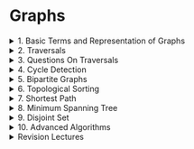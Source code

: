 # Graphs

<details>
<summary> 1. Basic Terms and Representation of Graphs </summary>

# Basic Terms and Representation of Graphs

## Types of graphs
- Undirected graphs <br>
- Directed graphs

## Cycles in a graph
- Cyclic graph <br>
- Acyclic graph

## Path

## Degree of a node: Number of edges attached to a node
- In Degree of a node: Number of incoming edges to a node <br>
- Out Degree of  node: Number of outgoing edges to a node <br>
- Total Degree = 2 x Number of edges

## Edges
- Directed Graph <br>
- Undirected Graph

## Edge Weights

## Graph Representation
- Adjacency Matrix: Time: Nodes, Space: NodesxEdges <br>
- Adjacency List: Time: Nodes, Space: 2xEdges

## Connected Components
- Always use a visited bool array to make sure you reach each component of a graph using any traversal technique <br>
- Any traversal algorithms traverses only the connected component of the graph

</details>

<details>
<summary> 2. Traversals </summary>

# Traversals

## BFS Traversal (Level Order Traversal)
- Time: Nodes (N) + Degree (2xEdges for undirected, Edges for directed) <br>
- Space: Nodes (N) <br>
- Initial Configuration: Queue data structure having the starting node, isVisited array with starting node visited <br>
- Algorithm: Start taking out from the front of queue and print/store, and then add its neighbour. Repeat until the queue is empty.

### Code
```cpp
void bfsTraversal(int startNode, vector<int> adj[], vector<bool> &isVisited, vector<int> &bfsTraversalAns)
{
    queue<int> q;
    q.push(startNode);
    isVisited[startNode] = true;

    while (!q.empty())
    {
        int frontNode = q.front();
        q.pop();
        bfsTraversalAns.push_back(frontNode);

        for (auto adjNode : adj[frontNode])
        {
            if (!isVisited[adjNode])
            {
                isVisited[adjNode] = true;
                q.push(adjNode);
            }
        }
    }
}
```

## DFS Traversal
- Time: Nodes (N) + Degree (2xEdges for undirected, Edges for directed) <br>
- Space: Nodes (N), Recursion Space Stack: Node (N) <br>
- Initial Configuration: isVisited array <br>
- Algorithm: Use recursion, mark the node as visited on entering the function and print/store it. Call the recursion on its neighbours if they are unvisited

### Code
```cpp
void dfsTraversal(int node, vector<int> adj[], vector<bool> &isVisited, vector<int> &dfsTraversalAns)
{
    isVisited[node] = true;
    dfsTraversalAns.push_back(node);

    for (auto adjNode : adj[node])
    {
        if (!isVisited[adjNode])
        {
            dfsTraversal(adjNode, adj, isVisited, dfsTraversalAns);
        }
    }
}
```

</details>

<details>
<summary> 3. Questions On Traversals </summary>

# Questions On Traversals

## Number of Provinces
### Problem Link
https://www.geeksforgeeks.org/problems/number-of-provinces/1?utm_source=youtube&utm_medium=collab_striver_ytdescription&utm_campaign=number_of_provinces
### Code
```cpp
class Solution 
{
  private:
    void dfsTraversal(int node, vector<vector<int>> &adj, vector<bool> &isVisited)
    {
        isVisited[node] = true;
        
        for (int adjNode = 0; adjNode < adj[node].size(); adjNode++)
        {
            if (adjNode != node && adj[node][adjNode] == 1)
            {
                if (!isVisited[adjNode]) dfsTraversal(adjNode, adj, isVisited);
            }
        }
    }
    
  public:
    int numProvinces(vector<vector<int>> adj, int V) 
    {
        int numProvinces = 0;
        
        vector<bool> isVisited(V, false);
        
        for (int node=0; node<V; node++)
        {
            if (!isVisited[node])
            {
                numProvinces++;
                dfsTraversal(node, adj, isVisited);
            }
        }
        
        return numProvinces;
    }
};
```


## Number of Islands in Matrix
### Problem Link
https://www.geeksforgeeks.org/problems/find-the-number-of-islands/1?utm_source=youtube&utm_medium=collab_striver_ytdescription&utm_campaign=find_the_number_of_islands
### Code
```cpp
class Solution 
{
  private:
  
    bool isValid(int row, int col, int maxRow, int maxCol)
    {
        return (row >=0 && row < maxRow && col >= 0 && col < maxCol);
    }
    
    void dfs(int row, int col, vector<vector<char>> &grid, vector<vector<bool>> &isVisited)
    {
        isVisited[row][col] = true;
        
        int delrow[] = {-1,-1,0,1,1,1,0,-1};
        int delcol[] = {0,1,1,1,0,-1,-1,-1};
        
        for (int i=0; i<8; i++)
        {
            int nrow = row + delrow[i];
            int ncol = col + delcol[i];
            
            if (isValid(nrow, ncol, grid.size(), grid[0].size()))
            {
                if (grid[nrow][ncol] == '1' && !isVisited[nrow][ncol])
                {
                    dfs(nrow, ncol, grid, isVisited);
                }
            }
        }
    }
    
  public:
    // Function to find the number of islands.
    int numIslands(vector<vector<char>>& grid) 
    {
        int m = grid.size();
        int n = grid[0].size();
        
        vector<vector<bool>> isVisited(m, vector<bool>(n, false));
        
        int numOfIslands = 0;
        
        for (int i=0; i<m; i++)
        {
            for (int j=0; j<n; j++)
            {
                if (grid[i][j] == '1' && !isVisited[i][j])
                {
                    numOfIslands++;
                    dfs(i, j, grid, isVisited);
                }
            }
        }
        
        return numOfIslands;
    }
};
```

## Flood Fill Algorithm
### Problem Link
https://www.geeksforgeeks.org/problems/flood-fill-algorithm1856/1?utm_source=youtube&utm_medium=collab_striver_ytdescription&utm_campaign=flood-fill-algorithm
### Code
```cpp
class Solution 
{
  private:
    bool isValid(int row, int col, int maxRow, int maxCol)
    {
        return (row >= 0 && row < maxRow && col >= 0 && col < maxCol);
    }
    
  public:
    vector<vector<int>> floodFill(vector<vector<int>>& image, int sr, int sc, int newColor) 
    {
        vector<vector<int>> ans = image;
        
        int n = ans.size();
        int m = ans[0].size();
        
        vector<vector<bool>> isVisited(n, vector<bool>(m, false));
        queue<pair<int, int>> q;
        int startColor = ans[sr][sc];
        
        q.push(make_pair(sr, sc));
        
        while(!q.empty())
        {
            pair<int, int> p = q.front();
            q.pop();
            int row = p.first;
            int col = p.second;
            isVisited[row][col] = true;
            ans[row][col] = newColor;
            
            int delrow[] = {-1,0,1,0};
            int delcol[] = {0,1,0,-1};
            
            for (int i=0; i<4; i++)
            {
                int nrow = row + delrow[i];
                int ncol = col + delcol[i];
                
                if (isValid(nrow, ncol, n, m))
                {
                    if (ans[nrow][ncol] == startColor && !isVisited[nrow][ncol])
                    {
                        q.push(make_pair(nrow, ncol));
                    }
                }
            }
        }
        
        return ans;
    }
};
```

## Rotten Oranges: Minimum Time to Rot All Oranges
### Problem Link
https://www.geeksforgeeks.org/problems/rotten-oranges2536/1?utm_source=youtube&utm_medium=collab_striver_ytdescription&utm_campaign=rotten_oranges
### Code
```cpp
class Solution {
  private:
    bool isValid(int row, int col, int maxRow, int maxCol)
    {
        return (row >= 0 && row < maxRow && col >= 0 && col < maxCol);
    }
    
    bool allOrangesRotten(int orangesRotten, int initialFreshOranges)
    {
        return (orangesRotten == initialFreshOranges);
    }
    
  public:

    int orangesRotting(vector<vector<int>>& mat) 
    {
        int n = mat.size();
        int m = mat[0].size();
        int initialFreshOranges = 0;
        
        // 0 means no oranage
        // 1 means fresh
        // 2 means rotten
        vector<vector<int>> isVisited(n, vector<int>(m, 0)); 
        
        queue<pair<pair<int, int>, int>> q;
        
        // put all the oranges which are initially rotten
        for (int i=0; i<n; i++)
        {
            for (int j=0; j<m; j++)
            {
                if (mat[i][j] == 1) initialFreshOranges++;
                
                if (mat[i][j] == 2)
                {
                    q.push(make_pair(make_pair(i, j), 0));
                    isVisited[i][j] = 2;
                }
            }
        }
        
        int ans = 0;
        int orangesGettingRotten = 0;
        // start processing until the queue is empty
        while(!q.empty())
        {
            auto front = q.front();
            q.pop();
            
            int row = front.first.first;
            int col = front.first.second;
            int time = front.second;
            
            ans = max(ans, time);
            
            int delrow[] = {-1,1,0,0};
            int delcol[] = {0,0,-1,1};
            
            for (int i=0; i<4; i++)
            {
                int nrow = row + delrow[i];
                int ncol = col + delcol[i];
                
                if (isValid(nrow, ncol, n, m))
                {
                    if (mat[nrow][ncol] == 1 && isVisited[nrow][ncol] != 2)
                    {
                        q.push(make_pair(make_pair(nrow, ncol), time+1));
                        isVisited[nrow][ncol] = 2;
                        orangesGettingRotten++;
                    }
                }
            }
        }
        
        if (allOrangesRotten(orangesGettingRotten, initialFreshOranges)) return ans;
        else return -1;
    }
};
```


## Distance of Neareset Cell Having 1
### Problem Link
https://www.geeksforgeeks.org/problems/distance-of-nearest-cell-having-1-1587115620/1?utm_source=youtube&utm_medium=collab_striver_ytdescription&utm_campaign=distance-of-nearest-cell-having-1
### Code
```cpp
class Solution 
{
  private:
    bool isValid(int row, int col, int maxRow, int maxCol)
    {
        return (row >= 0 && row < maxRow && col >= 0 && col < maxCol);
    }
    
  public:
    vector<vector<int>> nearest(vector<vector<int>>& grid) 
    {
        int n = grid.size();
        int m = grid[0].size();
        
        // take a queue and put all the 1s in it with distance as 0
        vector<vector<int>> dst(n, vector<int>(m, INT_MAX)); // INTMAX means the cell has not been reached
        
        queue<pair<pair<int, int>, int>> q;
        
        for (int i=0; i<n; i++)
        {
            for (int j=0; j<m; j++)
            {
                if (grid[i][j] == 1)
                {
                    q.push({{i, j}, 0});
                    dst[i][j] = 0;
                }
            }
        }
        
        while(!q.empty())
        {
            int row = q.front().first.first;
            int col = q.front().first.second;
            int distance = q.front().second;
            q.pop();
            
            // start iterating on its neighbours
            int delrow[] = {-1,1,0,0};
            int delcol[] = {0,0,-1,1};
            
            for (int i=0; i<4; i++)
            {
                int nrow = row + delrow[i];
                int ncol = col + delcol[i];
                
                if (isValid(nrow, ncol, n, m) && dst[nrow][ncol] == INT_MAX)
                {
                    q.push({{nrow, ncol}, distance+1});
                    dst[nrow][ncol] = distance+1;
                }
            }
        }
        
        return dst;
    }
};
```


## Surrounded Regions: Replace Os with Xs
- Figure out the Os on the boundary and any other Os connected with it <br>
- Replace all other 0s except those found out
### Problem Link
https://www.geeksforgeeks.org/problems/replace-os-with-xs0052/1?utm_source=youtube&utm_medium=collab_striver_ytdescription&utm_campaign=replace-os-with-xs
### Code
```cpp
class Solution 
{
  public:
    vector<vector<char>> fill(vector<vector<char>>& mat) 
    {
        int n = mat.size();
        int m = mat[0].size();
        
        // mark Os on the boundary
        // -1 not visited
        // 0 not on boundary or connected to it
        // 1 on boundary or connected to it
        vector<vector<int>> onBoundary(n, vector<int>(m, -1));
        
        queue<pair<int, int>> q;
        
        for (int i=0; i<n; i++)
        {
            if (mat[i][0] == 'O')
            {
                onBoundary[i][0] = 1;
                q.push({i,0});
            }
            else onBoundary[i][0] = 0;
            if (mat[i][m-1] == 'O')
            {
                onBoundary[i][m-1] = 1;
                q.push({i,m-1});
            }
            else onBoundary[i][m-1] = 0;
        }
        
        for (int j=0; j<m; j++)
        {
            if (mat[0][j] == 'O')
            {
                onBoundary[0][j] = 1;
                q.push({0,j});
            }
            else onBoundary[0][j] = 0;
            if (mat[n-1][j] == 'O') 
            {
                onBoundary[n-1][j] = 1;
                q.push({n-1,j});
            }
            else onBoundary[n-1][j] = 0;
        }
        
        while(!q.empty())
        {
            int row = q.front().first;
            int col = q.front().second;
            q.pop();
            
            int delrow[] = {1,-1,0,0};
            int delcol[] = {0,0,-1,1};
            
            for (int i=0; i<4; i++)
            {
                int nrow = row + delrow[i];
                int ncol = col + delcol[i];
                
                // if valid and unvisited
                if (nrow >= 0 && nrow < n && ncol >= 0 && ncol < m && onBoundary[nrow][ncol] == -1)
                {
                    if (mat[nrow][ncol] == 'O')
                    {
                        q.push({nrow, ncol});
                        onBoundary[nrow][ncol] = 1;
                    }
                    else onBoundary[nrow][ncol] = 0;
                }
            }
        }
        
        // All Os not connected with boundary are converted to X
        // All Os on the bouundary remain 0s
        vector<vector<char>> ans(n, vector<char>(m, 'X'));
        for (int i=0; i<n; i++)
        {
            for (int j=0; j<m; j++)
            {
                if (mat[i][j] == 'O' && onBoundary[i][j] == 1) ans[i][j] = 'O';
            }
        }
        
        return ans;
    }
};
```


## Number of Enclaves: Multisource BFS
### Problem Link
https://www.geeksforgeeks.org/problems/number-of-enclaves/1?utm_source=youtube&utm_medium=collab_striver_ytdescription&utm_campaign=number-of-enclaves
### Code
```cpp
class Solution 
{
  private:
    bool isValid(int row, int col, int maxRow, int maxCol)
  {
      return (row >= 0 && col >= 0 && row < maxRow && col < maxCol);
  }
  
  public:
    int numberOfEnclaves(vector<vector<int>> &grid) 
    {
        int n = grid.size();
        int m = grid[0].size();
        
        // any land cell on the boundary can lead to a jump off the grid
        // which means any land cell 4 directionally connected to it can also lead to a jump
        
        vector<vector<int>> landCellOnBoundary(n, vector<int>(m, -1));
        // -1 means not visited
        // 0 means not connected with boundary
        // 1 means connected with boundary
        
        queue<pair<int, int>> q;
        
        for (int i=0; i<n; i++)
        {
            // left col
            if (grid[i][0] == 1)
            {
                q.push({i, 0});
                landCellOnBoundary[i][0] = 1;
            }
            else landCellOnBoundary[i][0] = 0;
            
            // right col
            if (grid[i][m-1] == 1)
            {
                q.push({i, m-1});
                landCellOnBoundary[i][m-1] = 1;
            }
            else landCellOnBoundary[i][m-1] = 0;
        }
        
        for (int j=0; j<m; j++)
        {
            // top row
            if (grid[0][j] == 1)
            {
                q.push({0, j});
                landCellOnBoundary[0][j] = 1;
            }
            else landCellOnBoundary[0][j] = 0;
            
            // bottom row
            if (grid[n-1][j] == 1)
            {
                q.push({n-1, j});
                landCellOnBoundary[n-1][j] = 1;
            }
            else landCellOnBoundary[n-1][j] = 0;
        }
        
        while(!q.empty())
        {
            int row = q.front().first;
            int col = q.front().second;
            q.pop();
            
            // iterate on neighbours
            int dr[] = {-1,1,0,0};
            int dc[] = {0,0,1,-1};
            
            for (int i=0; i<4; i++)
            {
                int nrow = row + dr[i];
                int ncol = col + dc[i];
                
                // if valid and unvisited
                if (isValid(nrow, ncol, n, m) && landCellOnBoundary[nrow][ncol] == -1)
                {
                    if (grid[nrow][ncol] == 1)
                    {
                        q.push({nrow, ncol});
                        landCellOnBoundary[nrow][ncol] = 1;
                    }
                    
                    else landCellOnBoundary[nrow][ncol] = 0;
                }
            }
        }
        
        int ans = 0;
        for (int i=0; i<n; i++)
        {
            for (int j=0; j<m; j++)
            {
                if (grid[i][j] == 1 && landCellOnBoundary[i][j] != 1) ans++;
            }
        }
        
        return ans;
    }
};
```


## Number of Distinct Islands
- Use base row and base col to distinguish identity of islands <br>
- Subtrcat all cells from the coordinats of base cell <br>
- Require a set to keep track of distinct elements
### Problem Link
https://www.geeksforgeeks.org/problems/number-of-distinct-islands/1?utm_source=youtube&utm_medium=collab_striver_ytdescription&utm_campaign=number-of-distinct-islands
### Code
```cpp
class Solution 
{
  private:
    bool isValid(int row, int col, int maxRow, int maxCol)
    {
        return (row >= 0 && col >= 0 && row < maxRow && col < maxCol);
    }
    
    void dfs(int row, int col, vector<vector<int>>& grid, vector<vector<bool>> &isVisited, vector<pair<int, int>> &coordinates, int baseRow, int baseCol)
    {
        isVisited[row][col] = true;
        coordinates.push_back({row-baseRow, col-baseCol});
        
        // iterate on neighbours
        int dr[] = {1,-1,0,0};
        int dc[] = {0,0,1,-1};
        
        for (int i=0; i<4; i++)
        {
            int nrow = row + dr[i];
            int ncol = col + dc[i];
            
            // if valid and unvisited
            if (isValid(nrow, ncol, grid.size(), grid[0].size()) && !isVisited[nrow][ncol])
            {
                if (grid[nrow][ncol] == 1)
                {
                    dfs(nrow, ncol, grid, isVisited, coordinates, baseRow, baseCol);
                }
            }
        }
        
    }
    
  public:
    int countDistinctIslands(vector<vector<int>>& grid) 
    {
        int n = grid.size();
        int m = grid[0].size();
        
        vector<vector<bool>> isVisited(n, vector<bool>(m, false));
        set<vector<pair<int, int>>> set;
        
        for (int i=0; i<n; i++)
        {
            for (int j=0; j<m; j++)
            {
                if (!isVisited[i][j] && grid[i][j] == 1)
                {
                    vector<pair<int, int>> coordinates;
                    dfs(i, j, grid, isVisited, coordinates, i, j);
                    set.insert(coordinates);
                }
            }
        }
        
        int ans = set.size();
        
        return ans;
    }
};
```



</details>

<details>
<summary> 4. Cycle Detection </summary>

# Cycle Detection
- Try to visit all the children (neighbours) of a node which are not parents <br>
- If such a node is already visited by someone else <br>
- It means there is a cycle

## Undirected Graph Using BFS
### Problem Link
https://www.geeksforgeeks.org/problems/detect-cycle-in-an-undirected-graph/1?itm_source=geeksforgeeks&itm_medium=article&itm_campaign=practice_card
### Code
```cpp
class Solution {
  public:
    bool detectCycle(int node, vector<vector<int>> adj, vector<bool> &isVisited)
    {
        queue<pair<int, int>> q;
        q.push(make_pair(node, -1));
        isVisited[node] = true;
    
        while(!q.empty())
        {
            auto front = q.front();
            q.pop();
    
            int frontNode = front.first;
            int parent = front.second;
    
            for (auto adjNode : adj[frontNode])
            {
                if (adjNode == parent) continue;
    
                if (isVisited[adjNode]) return true;
    
                q.push(make_pair(adjNode, frontNode));
                isVisited[adjNode] = true;
            }
        }
    
        return false;
    }

    bool isCycle(vector<vector<int>>& adj) 
    {
        int n = adj.size();
        
        vector<bool> isVisited(n, false);
    
        for (int node=0; node<n; node++)
        {
            if (!isVisited[node])
            {
                if(detectCycle(node, adj, isVisited)) return true;
            }
        }
        
        return false;
    }
};
```

## Undirected Graph Using DFS
### Problem Link
https://www.geeksforgeeks.org/problems/detect-cycle-in-an-undirected-graph/1?itm_source=geeksforgeeks&itm_medium=article&itm_campaign=practice_card
### Code
```cpp
class Solution {
  public:
    bool detectCycle(int node, int parent, vector<vector<int>>& adj, vector<bool> &isVisited)
    {
        isVisited[node] = true;
    
        for (auto adjNode : adj[node])
        {
            if (adjNode == parent) continue;
    
            if (isVisited[adjNode]) return true; // cycle detected
            
            if (detectCycle(adjNode, node, adj, isVisited) == true) return true; // cycle detected
        }
    
        return false;
    }

    bool isCycle(vector<vector<int>>& adj) 
    {
        int n = adj.size();
        
        vector<bool> isVisited(n, false);
    
        for (int node=0; node<n; node++)
        {
            if (!isVisited[node])
            {
                if(detectCycle(node, -1, adj, isVisited)) return true;
            }
        }
        
        return false;
    }
};
```

## Directed Graph Using DFS
- Use a path visited array
### Problem Link
https://www.geeksforgeeks.org/problems/detect-cycle-in-a-directed-graph/1?utm_source=youtube&utm_medium=collab_striver_ytdescription&utm_campaign=detect-cycle-in-a-directed-graph
### Code
```cpp
class Solution 
{
  private:
    bool checkForCycle(int node, vector<vector<int>> &adj, vector<bool> &isVisited, vector<bool> &isPathVisited)
    {
        isVisited[node] = true;
        isPathVisited[node] = true;
        
        for (auto adjNode : adj[node])
        {
            if (!isVisited[adjNode])
            {
                if (checkForCycle(adjNode, adj, isVisited, isPathVisited)) return true;
            }
            
            if (isPathVisited[adjNode]) return true;
        }
        
        isPathVisited[node] = false;
        
        return false;
    }
    
  public:
    // Function to detect cycle in a directed graph.
    bool isCyclic(vector<vector<int>> &adj) 
    {
        int n = adj.size();
        
        vector<bool> isVisited(n, false), isPathVisited(n, false);
        
        for (int i=0; i<n; i++)
        {
            if (!isVisited[i])
            {
                if (checkForCycle(i, adj, isVisited, isPathVisited)) return true;
            }
        }
        
        return false;
    }
};
```

## Directed Graph Usinf BFS (Kahns Algorithm OR Topo Sort)
- Check if the topoSort.size() == n_nodes
### Problem Link
https://www.geeksforgeeks.org/problems/detect-cycle-in-a-directed-graph/1?utm_source=youtube&utm_medium=collab_striver_ytdescription&utm_campaign=detect-cycle-in-a-directed-graph
### Code
```cpp
class Solution 
{
  private:
    vector<int> getTopoSort(int n, vector<vector<int>> &adj)
    {
        vector<int> topo;
        
        vector<int> inDeg(n, 0);
        for (int i=0; i<n; i++)
        {
            for (auto adjNode : adj[i]) inDeg[adjNode]++;
        }
        
        queue<int> q;
        
        for (int i=0; i<n; i++) if (inDeg[i] == 0) q.push(i);
        
        while(!q.empty())
        {
            int node = q.front();
            q.pop();
            topo.push_back(node);
            
            for (auto adjNode : adj[node])
            {
                inDeg[adjNode]--;
                
                if (inDeg[adjNode] == 0) q.push(adjNode);
            }
        }
        
        return topo;
    }
  public:
    // Function to detect cycle in a directed graph.
    bool isCyclic(vector<vector<int>> &adj) 
    {
        int n = adj.size();
        
        vector<int> topoSort = getTopoSort(n, adj);
        
        return (topoSort.size() != n);
    }
```

## Eventual Safe States
- Everyone who is part of the cycle <br>
- And everyone who leads to a cycle can not be a safe node <br>
- All others are safe nodes
### Problem Link
https://www.geeksforgeeks.org/problems/eventual-safe-states/1?utm_source=youtube&utm_medium=collab_striver_ytdescription&utm_campaign=eventual-safe-states
### Code
```cpp
class Solution 
{
  private:
    bool dfs(int node, vector<int> adj[], vector<bool> &isVisited, vector<bool> &isPathVisited, vector<bool> &isSafeNode)
    {
       isVisited[node] = true;
       isPathVisited[node] = true;
       isSafeNode[node] = false;
       
       for (auto adjNode : adj[node])
       {
           if (!isVisited[adjNode])
           {
               if (dfs(adjNode, adj, isVisited, isPathVisited, isSafeNode)) return true;
           }
           
           else if (isPathVisited[adjNode]) return true;
       }
       
       isPathVisited[node] = false;
       isSafeNode[node] = true;
       return false;
    }
  public:
    vector<int> eventualSafeNodes(int V, vector<int> adj[]) 
    {
        int n = V;
        
        vector<bool> isVisited(n, false);
        vector<bool> isPathVisited(n, false);
        vector<bool> isSafeNode(n, false);
        
        for (int i=0; i<n; i++)
        {
            if (!isVisited[i]) dfs(i, adj, isVisited, isPathVisited, isSafeNode);
        }
        
        vector<int> safeNodes;
        for (int i=0; i<n; i++) if (isSafeNode[i]) safeNodes.push_back(i);
        
        return safeNodes;
    }
};
```


</details>

<details>
<summary> 5. Bipartite Graphs </summary>

# Bipartite Graphs
- If you can color the graph with two colors such that no two adjacent nodes have the same color, then it is a bipartite graph  <br>
- A bipartite graph is a type of graph in which the set of vertices can be divided into two distinct groups (or partitions) such that no two vertices within the same group are adjacent <br>
- In other words, all edges in the graph connect a vertex from one group to a vertex in the other group <br>
- A bipartite graph can be colored with two colors such that no two adjacent vertices share the same color. This means we can divide the graph’s vertices into two distinct sets where: <br>
-- All edges connect vertices from one set to vertices in the other set <br>
-- No edges exist between vertices within the same set

## Properties of Bipartite Graphs:
- No Odd-Length Cycles: A graph is bipartite if and only if it does not contain a cycle of odd length <br>
- 2-Colorability: A bipartite graph can be colored using only two colors so that no two adjacent vertices have the same color <br>
- Matching and Maximum Matching: Bipartite graphs are useful in optimization problems, such as maximum matching in job assignment problems

## Checking for Bipartite Graph Using BFS
### Problem Link
https://www.geeksforgeeks.org/problems/bipartite-graph/1?utm_source=youtube&utm_medium=collab_striver_ytdescription&utm_campaign=bipartite-graph
### Code
```cpp
class Solution {
  public:
    bool isBipartite(vector<vector<int>>& adj) 
    {
        int n = adj.size();
        
        queue<pair<int, int>> q; // node, color
        vector<int> color(n, -1);
        // -1 not visited
        // 0 red
        // 1 black
        
        q.push({0,0});
        color[0] = 0;
        
        while(!q.empty())
        {
            int node = q.front().first;
            int col = q.front().second;
            q.pop();
            
            for (auto adjNode : adj[node])
            {
                if (color[adjNode] == -1) // not yet touched
                {
                    int ncolor;
                    (col == 0) ? (ncolor = 1) : (ncolor = 0);
                    q.push({adjNode, ncolor});
                    color[adjNode] = ncolor;
                }
                
                else if (color[adjNode] == col) return false;
            }
        }
        
        return true;
    }
};
```

## Checking for Bipartite Graph Using DFS
### Problem Link
https://www.geeksforgeeks.org/problems/bipartite-graph/1?utm_source=youtube&utm_medium=collab_striver_ytdescription&utm_campaign=bipartite-graph
### Code
```cpp
class Solution 
{
  private:
    bool dfs(int node, int col, vector<vector<int>> &adj, vector<int> &color)
    {
        color[node] = col;
        
        for (auto adjNode : adj[node])
        {
            if (color[adjNode] == -1)
            {
                int ncolor = (col == 0) ? 1 : 0;
                if (dfs(adjNode, ncolor, adj, color) == false) return false;
            }
            
            if (color[adjNode] == col) return false;
        }
        
        return true;
    }
  public:
    bool isBipartite(vector<vector<int>>& adj) 
    {
        int n = adj.size();
        vector<int> color(n, -1);
        
        for (int i=0; i<n; i++)
        {
            if (color[i] == -1)
            {
                if (dfs(i, 0, adj, color) == false) return false;
            }
        }
        
        return true;
        
    }
};
```


</details>

<details>
<summary> 6. Topological Sorting </summary>

# Topological Sorting
- Only exists for DAG (Directed Acyclic Graphs) <br>
- Any linear ordering of nodes such that <br>
- If there is an edge between u and v <br>
- u always appers before v in the sorted list <br>

## DFS Implementation
### Problem Link
https://www.geeksforgeeks.org/problems/topological-sort/1?utm_source=youtube&utm_medium=collab_striver_ytdescription&utm_campaign=topological-sort
### Code
```cpp
class Solution 
{
  private:
    void dfs(int node, vector<vector<int>> &adj, vector<bool> &isVisited, stack<int> &st)
    {
        isVisited[node] = true;
        
        for (auto adjNode : adj[node])
        {
            if (!isVisited[adjNode]) dfs(adjNode, adj, isVisited, st);
        }
        
        st.push(node);
    }
  public:

    vector<int> topologicalSort(vector<vector<int>>& adj) 
    {
        int n = adj.size();
        
        stack<int> st;
        vector<bool> isVisited(n, false);
        
        for (int i=0; i<n; i++)
        {
            if (!isVisited[i]) dfs(i, adj, isVisited, st);
        }
        
        vector<int> topo;
        while(!st.empty())
        {
            topo.push_back(st.top());
            st.pop();
        }
        
        return topo;
    }
};
```

## BFS Implementation Kahn's Algorithm
- use inDegree array
### Problem Link
https://www.geeksforgeeks.org/problems/topological-sort/1?utm_source=youtube&utm_medium=collab_striver_ytdescription&utm_campaign=topological-sort
### Code
```cpp
class Solution 
{
  private:
    
  public:
    // Function to return list containing vertices in Topological order.
    vector<int> topologicalSort(vector<vector<int>>& adj) 
    {
        int n = adj.size();
        
        // get indegree of all the nodes
        vector<int> inDegree(n, 0);
        for (int u=0; u<n; u++)
        {
            for (auto v : adj[u])
            {
                //Edge: u --> v
                inDegree[v]++;
            }
        }
        
        // put all elements with inDegree 0 to queue
        queue<int> q;
        
        for (int i=0; i<n; i++) if (inDegree[i] == 0) q.push(i);
        
        // start processing the queue and put front elements with inDegree 0 in ans
        vector<int> topoSort;
        while(!q.empty())
        {
            int node = q.front();
            q.pop();
            
            topoSort.push_back(node);
            
            for (auto adjNode : adj[node])
            {
                // Edge: node --> adjNode
                inDegree[adjNode]--;
                
                if (inDegree[adjNode] == 0) q.push(adjNode);
            }
        }
        
        return topoSort;
    }
```



## Course Scheduler I
### Problem Link
https://www.geeksforgeeks.org/problems/prerequisite-tasks/1?utm_source=youtube&utm_medium=collab_striver_ytdescription&utm_campaign=prerequisite-tasks
### Code
```cpp
class Solution 
{
  private:
    vector<int> getTopoSort(int n, vector<int> adj[])
    {
        vector<int> inDeg(n, 0);
        
        for (int i=0; i<n; i++)
        {
            for (auto adjNode : adj[i]) inDeg[adjNode]++;
        }
        
        queue<int> q;
        
        for (int i=0; i<n; i++) if (inDeg[i] == 0) q.push(i);
        
        vector<int> ans;
        while(!q.empty())
        {
            int node = q.front();
            q.pop();
            ans.push_back(node);
            
            for (auto adjNode : adj[node])
            {
                inDeg[adjNode]--;
                
                if (inDeg[adjNode] == 0) q.push(adjNode);
            }
        }
        
        return ans;
    }
    
  public:
    bool isPossible(int N, int P, vector<pair<int, int> >& prerequisites) 
    {
        vector<int> adj[N];
        
        for (int i=0; i<P; i++)
        {
            // Edge: [0 1] 1 --> 0.  u --> v
            int u = prerequisites[i].first;
            int v = prerequisites[i].second;
            
            adj[v].push_back(u);
        }
        
        vector<int> topo = getTopoSort(N, adj);
        
        return (topo.size() == N);
    }
};
```

## Course Scheduler II
### Problem Link
https://www.geeksforgeeks.org/problems/course-schedule/1?utm_source=youtube&utm_medium=collab_striver_ytdescription&utm_campaign=course-schedule
### Code
```cpp
class Solution
{
  private:
    vector<int> getTopoSort(int n, vector<int> adj[])
    {
        vector<int> inDeg(n, 0);
        
        for (int i=0; i<n; i++)
        {
            for (auto adjNode : adj[i]) inDeg[adjNode]++;
        }
        
        queue<int> q;
        for (int i=0; i<n; i++) if (inDeg[i] == 0) q.push(i);
        
        vector<int> ans;
        while(!q.empty())
        {
            int node = q.front();
            q.pop();
            ans.push_back(node);
            
            for (auto adjNode : adj[node])
            {
                inDeg[adjNode]--;
                
                if (inDeg[adjNode] == 0) q.push(adjNode);
            }
        }
        
        return ans;
    }
    
  public:
    vector<int> findOrder(int n, int m, vector<vector<int>> prerequisites) 
    {
        vector<int> adj[n];
        
        for (int i=0; i<m; i++)
        {
            int u = prerequisites[i][1];
            int v = prerequisites[i][0];
            
            adj[u].push_back(v);
        }
        
        vector<int> topo = getTopoSort(n, adj);
        
        if (topo.size() != n) return {};
        return topo;
    }
};
```


## Eventual Safe States
- Reverse the edges of the graph <br>
- Perform a basic Topo Sort, return topo vector of the reversed graph
### Problem Link
https://www.geeksforgeeks.org/problems/eventual-safe-states/1?utm_source=youtube&utm_medium=collab_striver_ytdescription&utm_campaign=eventual-safe-states
### Code
```cpp
class Solution 
{
  public:
  
    
  public:
    vector<int> eventualSafeNodes(int V, vector<int> adj[]) 
    {
        int n = V;
        
        vector<int> revGraph[n];
        
        for (int i=0; i<n; i++)
        {
            for (auto adjNode : adj[i])
            {
                // i --> adjNode
                // we want to reverse it
                revGraph[adjNode].push_back(i);
            }
        }
        
        vector<int> inDeg(n, 0); // an array with size n and all entries marked as 0
        
        for (int i=0; i<n; i++)
        {
            for (auto adjNode : revGraph[i])
            {
                inDeg[adjNode]++;
            }
        }
        
        queue<int> q;
        for (int node=0; node<n; node++) if(inDeg[node] == 0) q.push(node);
        
        vector<int> safeNodes;
        while(!q.empty())
        {
            int node = q.front();
            q.pop();
            
            safeNodes.push_back(node);
            
            for (auto adjNode : revGraph[node])
            {
                inDeg[adjNode]--;
                
                if (inDeg[adjNode] == 0) q.push(adjNode);
            }
        }
        
        sort(safeNodes.begin(), safeNodes.end());
        
        return safeNodes;
    }
};
```


## Alien Dictionary
- Represent chars as nodes of a graph <br>
- Figure out why a word appears before the other and create the graph basis that <br>
- Apply topologocal sort
### Problem Link
https://www.geeksforgeeks.org/problems/alien-dictionary/1?utm_source=youtube&utm_medium=collab_striver_ytdescription&utm_campaign=alien-dictionary
### Code
```cpp
class Solution 
{
private:
    // Helper function
    // checks if order is invalid when w1 is longer than w2 and w2 is a prefix of w1
    bool checkInvalidOrder(string &w1, string &w2) 
    {
        if (w1.size() > w2.size() && w1.substr(0, w2.size()) == w2) return true;

        return false;
    }
    
    vector<int> getTopoSort(int n, vector<int> adj[], vector<int> &inDeg, vector<bool> &exists) {
        queue<int> q;
        for (int i = 0; i < n; i++) 
        {
            if (inDeg[i] == 0 && exists[i]) q.push(i);
        }
        
        vector<int> topo;
        while (!q.empty()) 
        {
            int node = q.front();
            q.pop();
            topo.push_back(node);
            
            for (int adjNode : adj[node]) 
            {
                inDeg[adjNode]--;
                if (inDeg[adjNode] == 0 && exists[adjNode]) q.push(adjNode);
            }
        }
        
        return topo;
    }
    
public:
    string findOrder(vector<string>& words) 
    {
        int n = words.size();
        
        // adjacency list and in-degree array
        vector<int> adj[26];
        vector<int> inDeg(26, 0);
        vector<bool> exists(26, false);  // Track which characters exist
        
        // Mark existing characters
        for (string word : words) 
        {
            for (char ch : word) exists[ch - 'a'] = true;
        }
        
        // Build graph from adjacent words
        for (int i = 0; i < n - 1; i++) 
        {
            string w1 = words[i];
            string w2 = words[i + 1];
            
            // Check invalid case: if w1 is longer and w2 is prefix of w1
            if (checkInvalidOrder(w1, w2)) return "";
            
            // Find first differing character
            int len = min(w1.size(), w2.size());
            
            for (int j = 0; j < len; j++) 
            {
                if (w1[j] != w2[j]) 
                {
                    int u = w1[j] - 'a';
                    int v = w2[j] - 'a';
                    adj[u].push_back(v);
                    inDeg[v]++;
                    break;
                }
            }
        }
        
        // Get topological sort
        vector<int> topo = getTopoSort(26, adj, inDeg, exists);
        
        // Check for cycle: if topo sort doesn't include all nodes with edges
        int count = 0;
        for (int i = 0; i < 26; i++) 
        {
            if (exists[i]) count++;
        }
        
        string ans = "";
        
        // Cycle detected
        if (topo.size() != count) return ans;

        // Construct result string
        for (int x : topo) 
        {
            if (exists[x]) 
            {
                ans += (char)(x + 'a');
            }
        }
        
        return ans;
    }
};
```



</details>

<details>
<summary> 7. Shortest Path </summary>

# Shortest Path

# Directed Acyclic Graph - Topological Sort
- Get topoSort answer in stack <br>
- Take the nodes from stack and start relaxing edges
### Problem Link
https://www.geeksforgeeks.org/problems/shortest-path-in-undirected-graph/1?utm_source=youtube&utm_medium=collab_striver_ytdescription&utm_campaign=direct-acyclic-graph
### Code
```cpp
class Solution 
{
  private:
    void getTopoSort(int node, vector<pair<int, int>> adj[], vector<bool> &vis, stack<int> &st)
    {
        vis[node] = true;
        
        for (auto it : adj[node])
        {
            int adjNode = it.first;
            if (!vis[adjNode]) getTopoSort(adjNode, adj, vis, st);
        }
        
        st.push(node);
    }

  public:
    vector<int> shortestPath(int V, int E, vector<vector<int>>& edges) 
    {
        // create the list from edges
        vector<pair<int, int>> adj[V];
        
        for (auto edge : edges)
        {
            int u = edge[0];
            int v = edge[1];
            int wt = edge[2];
            
            adj[u].push_back({v, wt});
        }
        
        // get the topoSort ordering
        vector<bool> vis(V, false);
        stack<int> st; // topo sort stack
        
        for (int node=0; node<V; node++)
        {
            if (!vis[node]) getTopoSort(node, adj, vis, st);
        }
        
        vector<int> shortestDst(V, INT_MAX);
        int src = 0;
        shortestDst[src] = 0;
        while(!st.empty())
        {
            int node = st.top();
            st.pop();
            
            // start relaxing edges for neighbours
            for (auto it : adj[node])
            {
                int adjNode = it.first;
                int wt = it.second;
                
                
                // going from node to adjNode if node is reachable
                if (shortestDst[node] != INT_MAX && shortestDst[node] + wt < shortestDst[adjNode])
                {
                    shortestDst[adjNode] = shortestDst[node] + wt;
                }
            }
        }
        
        for (int node=0; node<V; node++)
        {
            if (shortestDst[node] == INT_MAX) shortestDst[node] = -1;
        }
        
        return shortestDst;
    }
};
```

# Undirected Acyclic Graph - Unit Weights - Plain BFS
- Plain BFS with relaxation of edges
### Problem Link
https://www.geeksforgeeks.org/problems/shortest-path-in-undirected-graph-having-unit-distance/1?utm_source=youtube&utm_medium=collab_striver_ytdescription&utm_campaign=shortest-path-in-undirected-graph-having-unit-distance
### Code
```cpp
class Solution {
  public:
    // Function to find the shortest path from source to all other nodes
    vector<int> shortestPath(vector<vector<int>>& adj, int src) 
    {
        int n = adj.size();
        
        queue<pair<int, int>> q; // node, dst
        vector<int> shortestDst(n, INT_MAX);
        
        shortestDst[src] = 0;
        q.push({src, 0});
        
        while(!q.empty())
        {
            int node = q.front().first;
            int dst = q.front().second;
            q.pop();
            
            for (auto adjNode : adj[node])
            {
                // if reachable at the current node and get a better way, relax the edge
                if (shortestDst[node] != INT_MAX && dst + 1 < shortestDst[adjNode])
                {
                    shortestDst[adjNode] = dst + 1;
                    q.push({adjNode, dst + 1});
                }
            }
        }
        
        for (int i=0; i<n; i++) if (shortestDst[i] == INT_MAX) shortestDst[i] = -1;
        
        return shortestDst;
    }
};
```

## Word Lader 1
### Problem Link
### Code

## Word Ladder 2
### Problem Link
### Code

# Dijkstras Algorithm
- TC: E logV <br>
- Can be done via Queue, PriorityQueue or Set

## Using Priority Queue
- Require a minHeap data structure <br>
- Does not work for cycles and negative edge weights <br>
- TC: E logV <br>
- Why PQ: Saves some iterations
### Problem Link
https://www.geeksforgeeks.org/problems/implementing-dijkstra-set-1-adjacency-matrix/1?utm_source=youtube&utm_medium=collab_striver_ytdescription&utm_campaign=implementing-dijkstra-set-1-adjacency-matrix
### Code
```cpp
class Solution {
  public:
    // Function to find the shortest distance of all the vertices
    // from the source vertex src.
    vector<int> dijkstra(vector<vector<pair<int, int>>> &adj, int src) 
    {
        int n = adj.size();
        
        priority_queue<pair<int, int>, vector<pair<int, int>>, greater<pair<int, int>>> pq;
        vector<int> shortestDst(n, INT_MAX);
        
        pq.push({0, src});
        shortestDst[src] = 0;
        
        while(!pq.empty())
        {
            int dst = pq.top().first;
            int u = pq.top().second;
            pq.pop();
            
            for (auto it : adj[u])
            {
                int v = it.first;
                int wt = it.second;
                
                if (shortestDst[u] != INT_MAX)
                {
                    if (dst + wt < shortestDst[v])
                    {
                        shortestDst[v] = dst + wt;
                        pq.push({dst+wt, v});
                    }
                }
            }
        }
        
        return shortestDst;
    }
};
```

## Using Set
- Set stores unique values and in sorted order (ascending order, the smallest at the top) <br>
- Set can erase some elements to optimize the iterations <br>
- Investing logN to delete an element and save some iterations later <br>
- So can say much about which is better in terms of TC
### Problem Link
https://www.geeksforgeeks.org/problems/implementing-dijkstra-set-1-adjacency-matrix/1?utm_source=youtube&utm_medium=collab_striver_ytdescription&utm_campaign=implementing-dijkstra-set-1-adjacency-matrix
### Code
```cpp
class Solution {
  public:
    // Function to find the shortest distance of all the vertices
    // from the source vertex src.
    vector<int> dijkstra(vector<vector<pair<int, int>>> &adj, int src) 
    {
        int n = adj.size();
        
        vector<int> shortestDst(n, INT_MAX);
        set<pair<int, int>> set;
        
        set.insert({0, src});
        shortestDst[src] = 0;
        
        while(!set.empty())
        {
            auto it = *(set.begin());
            int dst = it.first;
            int node = it.second;
            set.erase(it);
            
            for (auto it : adj[node])
            {
                int wt = it.second;
                int adjNode = it.first;
                
                if (dst + wt < shortestDst[adjNode])
                {
                    if (shortestDst[adjNode] != INT_MAX) set.erase({shortestDst[adjNode], adjNode});
                    
                    shortestDst[adjNode] = dst + wt;
                    set.insert({dst+wt, adjNode});
                }
            }
        }
        
        return shortestDst;
    }
};
```

## Printing Shortest Path
- Modify Dijksras to try to remember where are you coming from <br>
- Use a parent array to track where a new node is pushed from in the PQ
### Problem Link
https://www.geeksforgeeks.org/problems/shortest-path-in-weighted-undirected-graph/1?utm_source=youtube&utm_medium=collab_striver_ytdescription&utm_campaign=shortest-path-in-weighted-undirected-graph
### Code
```cpp
class Solution {
  public:
    vector<int> shortestPath(int n, int m, vector<vector<int>>& edges) 
    {
        vector<pair<int, int>> adj[n+1];
        
        for (auto edge : edges)
        {
            int u = edge[0];
            int v = edge[1];
            int wt = edge[2];
            
            adj[u].push_back({v, wt});
            adj[v].push_back({u, wt});
        }
        
        priority_queue<pair<int, int>, vector<pair<int, int>>, greater<pair<int, int>>> pq; // dst, node
        vector<int> shortestDst(n+1, INT_MAX);
        vector<int> parent(n+1, -1);
        
        shortestDst[1] = 0;
        parent[1] = 1;
        pq.push({0, 1});
        
        while(!pq.empty())
        {
            int dst =pq.top().first;
            int node = pq.top().second;
            pq.pop();
            
            if (shortestDst[node] != INT_MAX)
            {
                for (auto it : adj[node])
                {
                    int adjNode = it.first;
                    int wt = it.second;
                    
                    if (dst + wt < shortestDst[adjNode])
                    {
                        shortestDst[adjNode] = dst + wt;
                        pq.push({dst+wt, adjNode});
                        parent[adjNode] = node;
                    }
                }
            }
        }
        
        if (shortestDst[n] == INT_MAX) return{-1};
        
        // backtrack the path using parent array
        vector<int> path;
        
        int lastStep = n;
        while(parent[lastStep] != lastStep)
        {
            path.push_back(lastStep);
            lastStep = parent[lastStep];
        }
        path.push_back(lastStep);
        
        
        // add the path weight to reach n from 1
        path.push_back(shortestDst[n]);
        
        // reverse the path to get the correct order
        reverse(path.begin(), path.end());
        
        return path;
        
    }
};
```

## Shortest Distance in Binary Maze
### Problem Link
https://www.geeksforgeeks.org/problems/shortest-path-in-a-binary-maze-1655453161/1?utm_source=youtube&utm_medium=collab_striver_ytdescription&utm_campaign=shortest-path-in-a-binary-maze
### Code
```cpp
class Solution 
{
  private:
    bool valid(int row, int col, int maxRow, int maxCol)
    {
        return (row >= 0 && row < maxRow && col >= 0 && col < maxCol);
    }
    
  public:
    int shortestPath(vector<vector<int>> &grid, pair<int, int> source, pair<int, int> destination) 
    {
        int n = grid.size();
        int m = grid[0].size();
        
        int srcRow = source.first;
        int srcCol = source.second;
        
        int dstRow = destination.first;
        int dstCol = destination.second;
        
        vector<vector<int>> shortestDst(n, vector<int>(m, INT_MAX));
        queue<pair<int, pair<int, int>>> pq; // dst, (row, col)
        
        pq.push({0, {srcRow, srcCol}});
        shortestDst[srcRow][srcCol] = 0;
        
        while(!pq.empty())
        {
            auto it = pq.front();
            pq.pop();
            
            int dst = it.first;
            int row = it.second.first;
            int col = it.second.second;
            
            if (shortestDst[row][col] == INT_MAX) continue;
            if (row == dstRow && col == dstCol) break;
            
            int delrow[] = {1, -1, 0, 0};
            int delcol[] = {0, 0, -1, 1};
            
            for (int i=0; i<4; i++)
            {
                int nrow = row + delrow[i];
                int ncol = col + delcol[i];
                
                if (valid(nrow, ncol, n, m) && grid[nrow][ncol] == 1 && dst+1 < shortestDst[nrow][ncol])
                {
                    shortestDst[nrow][ncol] = dst+1;
                    pq.push({dst+1, {nrow, ncol}});
                }
            }
        }
        
        int ans = shortestDst[dstRow][dstCol];
        
        if (ans == INT_MAX) return -1;
        
        return ans;
    }
};
```

## Path with Minimum Effort
### Problem Link
https://www.geeksforgeeks.org/problems/path-with-minimum-effort/1?utm_source=youtube&utm_medium=collab_striver_ytdescription&utm_campaign=path-with-minimum-effort
### Code
```cpp
class Solution 
{
  private:
    bool isValid(int row, int col, int n, int m)
    {
        return (row >= 0 && row < n && col >= 0 && col < m);
    }
    
  public:
    int MinimumEffort(int rows, int columns, vector<vector<int>> &heights) 
    {
        // effort: max(abs diff in two consecutive cells of the root)
        
        vector<vector<int>> minimumEffort(rows, vector<int>(columns, INT_MAX));
        // minEffort, row, col
        priority_queue<pair<int, pair<int, int>>, vector<pair<int, pair<int, int>>>, greater<pair<int, pair<int, int>>>> pq;
        
        minimumEffort[0][0] = 0;
        pq.push({0, {0, 0}});
        
        while(!pq.empty())
        {
            auto it = pq.top();
            pq.pop();
            
            int effort = it.first;
            int row = it.second.first;
            int col = it.second.second;
            
            // iterate on neighbours
            int delRow[] = {0, 0, -1, 1};
            int delCol[] = {-1, 1, 0, 0};
            
            for (int i=0; i<4; i++)
            {
                int nrow = row + delRow[i];
                int ncol = col + delCol[i];
                
                if (isValid(nrow, ncol, rows, columns))
                {
                    int newEffort = max(effort, abs(heights[row][col] - heights[nrow][ncol]));
                    
                    if (newEffort < minimumEffort[nrow][ncol])
                    {
                        minimumEffort[nrow][ncol] = newEffort;
                        pq.push({newEffort, {nrow, ncol}});
                    }
                }
            }
        }
        
        return minimumEffort[rows-1][columns-1];
    }
};
```



## Cheapest Flights Within K Stops
- Make decision based on stops rather than price <br>
- No PQ required
### Problem Link
https://www.geeksforgeeks.org/problems/cheapest-flights-within-k-stops/1?utm_source=youtube&utm_medium=collab_striver_ytdescription&utm_campaign=cheapest-flights-within-k-stops
### Code
```cpp
  public:
    int CheapestFLight(int n, vector<vector<int>>& flights, int src, int dst, int K)  
    {
        vector<pair<int, int>> adj[n];
        
        for (flight : flights)
        {
            int u = flight[0];
            int v = flight[1];
            int wt = flight[2];
            
            adj[u].push_back({v, wt});
        }
        
        queue<pair<int, pair<int, int>>> q; // stops, city, price
        vector<int> minPrice(n, INT_MAX);
        
        q.push({0, {src, 0}});
        minPrice[src] = 0;
        
        while(!q.empty())
        {
            auto it = q.front();
            q.pop();
            
            int stops = it.first;
            int city = it.second.first;
            int price = it.second.second;
            
            if (stops > K) continue;
            
            // if (city == dst) continue;
            
            for (auto it : adj[city])
            {
                int adjCity = it.first;
                int addPrice = it.second;
                
                if (price + addPrice < minPrice[adjCity])
                {
                    minPrice[adjCity] = price + addPrice;
                    q.push({stops+1, {adjCity, price + addPrice}});
                }
            }
        }
        
        int ans = minPrice[dst];
        if (ans == INT_MAX) return -1;
        return ans;
    }
};
```

## Minimum Multiplications to reach End
### Problem Link
https://www.geeksforgeeks.org/problems/minimum-multiplications-to-reach-end/1?utm_source=youtube&utm_medium=collab_striver_ytdescription&utm_campaign=minimum-multiplications-to-reach-end
### Code
```cpp
class Solution 
{
  private:
    
  public:
    int minimumMultiplications(vector<int>& arr, int start, int end) 
    {
        int n = arr.size();
        
        vector<int> steps(100001, INT_MAX);
        queue<pair<int, int>, vector<pair<int, int>>, greater<pair<int, int>>> q; // seteps, val
        
        q.push({0, start});
        steps[start] = 0;
        
        while(!q.empty())
        {
            int step = q.front().first;
            int val = q.front().second;
            q.pop();
            
            if (val == end) return step;
            
            for (int i=0; i<n; i++)
            {
                int newVal = (val * arr[i]) % 100000;
                
                if (1 + step < steps[newVal])
                {
                    steps[newVal] = 1 + step;
                    q.push({1+step, newVal});
                }
            }
        }
        
        int ans = steps[end];
        
        if (ans == INT_MAX) return -1;
        return ans;
    }
};
```

## Number of Ways to Arrive at a Destination
- Have a ways array to count the num ways to arrive at a destination <br>
- == means a new path with same min dis/time <br>
- < means a new path with the better dis/time
### Problem Link
https://www.geeksforgeeks.org/problems/number-of-ways-to-arrive-at-destination/1?utm_source=youtube&utm_medium=collab_striver_ytdescription&utm_campaign=%2Fnumber-of-ways-to-arrive-at-destination
### Code
```cpp
class Solution 
{
    int mod = (int)(1e9 + 7);
  public:
    int countPaths(int n, vector<vector<int>>& roads) 
    {
        vector<vector<pair<int, int>>> adj(n);
        
        for (auto road : roads)
        {
            adj[road[0]].push_back({road[1], road[2]});
            adj[road[1]].push_back({road[0], road[2]});
        }
        
        vector<long long int> minTime(n, INT_MAX);
        vector<long long int> ways(n, 0);
        priority_queue<pair<int, int>, vector<pair<int, int>>, greater<pair<int, int>>> pq; // time, city
        
        minTime[0] = 0;
        ways[0] = 1;
        pq.push({0, 0});
        
        while(!pq.empty())
        {
            long long int time = pq.top().first;
            int city = pq.top().second;
            pq.pop();
            
            for (auto it : adj[city])
            {
                int adjCity = it.first;
                long long int addTime = it.second;
                
                // new path with same time/dist
                if (time + addTime == minTime[adjCity])
                {
                    ways[adjCity] = (ways[city] + ways[adjCity]) % mod;
                }
                
                // new path with a better time/dist
                // OR first time a adjCity is being reached with this 'time'
                else if (time + addTime < minTime[adjCity]) 
                {
                    minTime[adjCity] = time + addTime;
                    pq.push({time + addTime, adjCity});
                    ways[adjCity] = ways[city];
                }
            }
        }

        return ways[n-1] % mod;
    }
};
```

## Network Delay Time
### Problem Link
https://leetcode.com/problems/network-delay-time/submissions/1553575181/
### Code
```cpp
class Solution {
public:
    int networkDelayTime(vector<vector<int>>& times, int n, int k) 
    {
        vector<vector<pair<int, int>>> adj(n+1);

        for (auto edge : times) adj[edge[0]].push_back({edge[1], edge[2]});

        vector<int> minTime(n+1, INT_MAX);
        priority_queue<pair<int, int>, vector<pair<int, int>>, greater<pair<int, int>>> pq; // time, node

        minTime[k] = 0;
        pq.push({0, k});

        while(!pq.empty())
        {
            int time = pq.top().first;
            int node = pq.top().second;
            pq.pop();

            for (auto it : adj[node])
            {
                int adjNode = it.first;
                int addTime = it.second;

                if (addTime + time < minTime[adjNode])
                {
                    minTime[adjNode] = addTime + time;
                    pq.push({addTime + time, adjNode});
                }
            }
        }

        int ans = -1;
        for (int i=1; i<=n; i++) 
        {
            if(minTime[i] == INT_MAX) return -1;
            ans = max(ans, minTime[i]);
        }
        
        return ans;
    }
};
```

# Bellman Ford Algorithm
- Works for negative weight cycles and negative weights <br>
- Bellman is applicable only for DG <br>
- If undirected, represent it as directed with both way edges <br>
- TC: ExV <br>
- Step 1: Edges can be in any order <br>
- Step 2: Relax all edges in sequential order for n-1 times <br>
- Step 3: Relax: dst[u] + wt < dst[v] ==> update dst[v] <br>
- Step 4:If relaxation can be done for n-th time ==> Negative Weighted Cycle Detected <br>
- Why N-1? Each iteration updates dst of 1 node <br>
### Problem Link
https://www.geeksforgeeks.org/problems/distance-from-the-source-bellman-ford-algorithm/1?utm_source=youtube&utm_medium=collab_striver_ytdescription&utm_campaign=distance-from-the-source-bellman-ford-algorithm
### Code
```cpp
class Solution {
  public:
    /*  Function to implement Bellman Ford
     *   edges: vector of vectors which represents the graph
     *   src: source vertex
     *   V: number of vertices
     */
    vector<int> bellmanFord(int V, vector<vector<int>>& edges, int src) 
    {
        int n = V;
        int m = edges.size(); // edges
        
        vector<int> dst(n, 1e8);
        dst[src] = 0;
        
        // n-1 times relaxation
        for (int i=0; i<n-1; i++)
        {
            for (auto edge : edges)
            {
                int u = edge[0];
                int v = edge[1];
                int wt = edge[2];
                
                if (dst[u] != 1e8 && dst[u] + wt < dst[v])
                {
                    dst[v] = dst[u] + wt;
                }
            }
        }
        
        // n-th relaxation to check for negative cycle
        for (auto edge : edges)
        {
            int u = edge[0];
            int v = edge[1];
            int wt = edge[2];
            
            if (dst[u] != 1e8 && dst[u] + wt < dst[v])
            {
                return {-1};
            }
        }
        
        return dst;
    }
};
```

# Floyd Warshall Algorithm
- Multisource Shortest Path Algorithm <br>
- Finds shortest path from each node to every other node <br>
- Helps detect negative cycles as well <br>
- Works on Adjacency Matrix <br>
- TC: E<sup>3</sup>
- Step 1: Try to go via every path possible <br>
- Step 2: After getting the final dst array if dst[i][j] < 0 ==> Negative cycle
### Problem Link
https://www.geeksforgeeks.org/problems/implementing-floyd-warshall2042/1?utm_source=youtube&utm_medium=collab_striver_ytdescription&utm_campaign=implementing-floyd-warshall
### Code
```cpp
class Solution {
  public:
    void shortestDistance(vector<vector<int>>& mat) 
    {
        int n = mat.size();
        
        // mark diagonal nodes as 0
        // mark no edges as INT_MAX
        for (int i = 0; i < n; i++) {
            for (int j = 0; j < n; j++) 
            {
                if (i == j) mat[i][j] = 0;
                else if (mat[i][j] == -1) mat[i][j] = INT_MAX;
            }
        }
        
        for (int via=0; via<n; via++)
        {
            for (int i=0; i<n; i++)
            {
                for (int j = 0; j<n; j++)
                {
                    if (mat[i][via] != INT_MAX && mat[via][j] != INT_MAX)
                    {
                        mat[i][j] = min(mat[i][j], mat[i][via] + mat[via][j]);
                    }
                }
            }
        }
        
        for (int i = 0; i < n; i++) {
            for (int j = 0; j < n; j++) 
            {
                if (mat[i][j] == INT_MAX) mat[i][j] = -1;
            }
        }
    }
};
```

## Find the City With the Smallest Number of Neighbours at a Threshold Distance
- Use Floyd Warshall
### Problem Link
https://www.geeksforgeeks.org/problems/city-with-the-smallest-number-of-neighbors-at-a-threshold-distance/1?utm_source=youtube&utm_medium=collab_striver_ytdescription&utm_campaign=city-with-the-smallest-number-of-neighbors-at-a-threshold-distance
### Code
```cpp
class Solution 
{
  private:
    void floydWarshall(int n, vector<vector<int>> &mat)
    {
        for (int via=0; via<n; via++)
        {
            for (int i=0; i<n; i++)
            {
                for (int j=0; j<n; j++)
                {
                    if (mat[i][via] != INT_MAX && mat[via][j] != INT_MAX)
                        mat[i][j] = min(mat[i][j], mat[i][via] + mat[via][j]);
                }
            }
        }
    }
    
  public:
    int findCity(int n, int m, vector<vector<int>>& edges, int distanceThreshold) 
    {
        // create the adj_mat
        vector<vector<int>> mat(n, vector<int>(n, INT_MAX));
        
        for (int i=0; i<n; i++) mat[i][i] = 0;
        
        for (edge : edges)
        {
            int u = edge[0];
            int v = edge[1];
            int wt = edge[2];
            
            mat[u][v] = wt;
            mat[v][u] = wt;
        }
        
        
        // perfor Floyd Warshall
        floydWarshall(n, mat);
        
        int ansCity = -1;
        int ansCnt = INT_MAX;
        for (int city=0; city<n; city++)
        {
            int cnt = 0;
            
            for (int adjCity=0; adjCity<n; adjCity++)
            {
                if (city == adjCity) continue;
                
                if (mat[city][adjCity] <= distanceThreshold)
                {
                    cnt++;
                }
            }
            
            if (cnt <= ansCnt)
            {
                ansCity = city;
                ansCnt = cnt;
            }
        }
        
        return ansCity;
    }
};
```

</details>

<details>
<summary> 8. Minimum Spanning Tree </summary>

# Minimum Spanning Tree (MST)
- Spanning Tree: Tree where N nodes and N-1 edges, and all nodes are reachable from each other <br>
- Minimum Spanning Tree: Spanning Tree with Minimum Sum of Edge Weights

## Prim's Algorithm
### Problem Link
https://www.geeksforgeeks.org/problems/minimum-spanning-tree/1?utm_source=youtube&utm_medium=collab_striver_ytdescription&utm_campaign=minimum-spanning-tree
### Code
```cpp
class Solution 
{
  public:
    // Function to find sum of weights of edges of the Minimum Spanning Tree.
    int spanningTree(int V, vector<vector<int>> adj[]) 
    {
        priority_queue<vector<int>, vector<vector<int>>, greater<vector<int>>> pq; // wt, node, parent
        vector<int> vis(V, false);
        
        // initial config
        pq.push({0, 0, -1}); // -1 signifies the first node
        
        int mstSum = 0;
        vector<pair<int, int>> mstEdges;

        // process the queue
        while(!pq.empty())
        {
            auto it = pq.top();
            pq.pop();
            
            int wt = it[0];
            int node = it[1];
            int parent = it[2];
            
            if (parent == -1) // first node, not a part of MST
            {
                vis[node] = true;
            }
            
            if (!vis[node]) // this node/edge is not yet a part of mst, make it a part of mst
            {
                vis[node] = true;
                mstSum += wt;
                mstEdges.push_back({node, parent});
            }
            
            for (auto it : adj[node])
            {
                int adjNode = it[0];
                int adjWt = it[1];
                
                if (!vis[adjNode])
                {
                    pq.push({adjWt, adjNode, node});
                }
            }
        }
        
        return mstSum;
    }
};
```

## Kruskel's Algorithm
- Sort alll the edges according to weight
### Problem Link
https://www.geeksforgeeks.org/problems/minimum-spanning-tree/1?utm_source=youtube&utm_medium=collab_striver_ytdescription&utm_campaign=minimum-spanning-tree
### Code
```cpp
class DisjointSet
{
private:
    vector<int> parent, rank, size;
    int n;

public:    
    DisjointSet(int n) 
    {
        this->n = n;

        parent.resize(n+1);
        rank.resize(n+1);
        size.resize(n+1);

        // initial configuration
        for (int i=0; i<=n; i++)
        {
            parent[i] = i; // each node is parent of itself
            rank[i] = 0; // each node is at rank 0
            size[i] = 1; // each node is single node component, and hence of size 0
        }
    }

    int findUltimateParent(int node)
    {
        if (parent[node] == node)
        {
            return node;
        }

        // path compression
        parent[node] = findUltimateParent(parent[node]);
        return parent[node];
    }

    void unionByRank(int u, int v)
    {
        // find ultimate parent of u and v
        int ulp_u = findUltimateParent(u);
        int ulp_v = findUltimateParent(v);

        // if already in the same component (already connected)
        if (ulp_u == ulp_v) return;

        // find rank of ulp_u and ulp_v
        int rank_ulp_u = rank[ulp_u];
        int rank_ulp_v = rank[ulp_v];

        // connect the smaller rank tree to larger rank tree

        // u gets attached to v
        if (rank_ulp_u < rank_ulp_v) parent[ulp_u] = ulp_v;

        // v gets attached to u
        else if (rank_ulp_u > rank_ulp_v) parent[ulp_v] = ulp_u;
 
        else
        {
            // both have same rank
            // attach anyone to other and increase rank of other
            parent[ulp_u] = ulp_v;
            rank[ulp_v]++;
        }
    }

    void unionBySize(int u, int v)
    {
        // find ultimate parent of u and v
        int ulp_u = findUltimateParent(u);
        int ulp_v = findUltimateParent(v);

        // if already in the same component (already connected)
        if (ulp_u == ulp_v) return;

        // find size of ulp_u and ulp_v
        int size_ulp_u = size[ulp_u];
        int size_ulp_v = size[ulp_v];

        // connect the smaller size tree to larger size tree

        // u gets attached to v
        if (size_ulp_u < size_ulp_v)
        {
            parent[ulp_u] = ulp_v;
            size[ulp_v] += size[ulp_u];
        }

        // v gets attached to u
        else
        {
            parent[ulp_v] = ulp_u;
            size[ulp_u] += size[ulp_v];
        }
    }

    bool areConnected(int u, int v)
    {
        return (findUltimateParent(u) == findUltimateParent(v));
    }

    int getRank(int node)
    {
        return rank[findUltimateParent(node)];
    }

    int getSize(int node)
    {
        return size[findUltimateParent(node)];
    }
};

class Solution 
{

  public:
    int spanningTree(int V, vector<vector<int>> adj[]) 
    {
        vector<vector<int>> edges; // weight, u, v
        for (int i=0; i<V; i++)
        {
            for (auto it : adj[i])
            {
                int u = i;
                int v = it[0];
                int wt = it[1];
                
                edges.push_back({wt, u, v});
            }
        }
        
        // sort all the edges according to weight
        sort(edges.begin(), edges.end());
        
        // add to the ds by making union
        DisjointSet ds(V);
        
        int mstSum = 0;
        for (auto edge : edges)
        {
            if (! ds.areConnected(edge[1], edge[2]))
            {
                ds.unionByRank(edge[1], edge[2]);
                mstSum += edge[0];
            }
        }
        
        return mstSum;
    }
};
```


</details>

<details>
<summary> 9. Disjoint Set </summary>

# Disjoint Set
- getParent[node]? Helps check if two nodes are part of the same component (in constant time) <br>
- Used mostly with Dynamic Graphs <br>
- Union by Rank TC - O(4 alpha) ~ constant <br>
- Union by Size: TC - O(4 alpha) ~ constant <br>

# Problems on DisjointSet

## Number of Provinces
- Find number of ultimate nodes
### Problem Link
https://www.geeksforgeeks.org/problems/number-of-provinces/1?utm_source=youtube&utm_medium=collab_striver_ytdescription&utm_campaign=number-of-provinces
### Code
```cpp
//User function Template for C++
class DisjointSet
{
private:
    vector<int> parent, size;
    int n;

public:    
    DisjointSet(int n) 
    {
        this->n = n;

        parent.resize(n+1);
        size.resize(n+1);

        // initial configuration
        for (int i=0; i<=n; i++)
        {
            parent[i] = i; // each node is parent of itself
            size[i] = 1; // each node is single node component, and hence of size 1
        }
    }

    int findUltimateParent(int node)
    {
        if (parent[node] == node)
        {
            return node;
        }

        // path compression
        parent[node] = findUltimateParent(parent[node]);
        return parent[node];
    }

    void unionBySize(int u, int v)
    {
        // find ultimate parent of u and v
        int ulp_u = findUltimateParent(u);
        int ulp_v = findUltimateParent(v);

        // if already in the same component (already connected)
        if (ulp_u == ulp_v) return;

        // find size of ulp_u and ulp_v
        int size_ulp_u = size[ulp_u];
        int size_ulp_v = size[ulp_v];

        // connect the smaller size tree to larger size tree

        // u gets attached to v
        if (size_ulp_u < size_ulp_v)
        {
            parent[ulp_u] = ulp_v;
            size[ulp_v] += size[ulp_u];
        }

        // v gets attached to u
        else
        {
            parent[ulp_v] = ulp_u;
            size[ulp_u] += size[ulp_v];
        }
    }

    bool areConnected(int u, int v)
    {
        return (findUltimateParent(u) == findUltimateParent(v));
    }
};

class Solution {
  public:
    int numProvinces(vector<vector<int>> adj, int V) 
    {
        DisjointSet ds(V);
        
        for (int i=0; i<V; i++)
        {
            for (int j=0; j<V; j++)
            {
                if (i != j && adj[i][j])
                {
                    if (! ds.areConnected(i, j)) ds.unionBySize(i, j);
                }
            }
        }
        
        int numProvinces = 0;
        for (int i=0; i<V; i++)
        {
            if (ds.findUltimateParent(i) == i) numProvinces++;
        }
        
        return numProvinces;
    }
};
```

## Number of Operations to Make Network Connected
### Problem Link
https://www.geeksforgeeks.org/problems/connecting-the-graph/1?utm_source=youtube&utm_medium=collab_striver_ytdescription&utm_campaign=connecting-the-graph
### Code
```cpp
// User function Template for C++
class DisjointSet
{
private:
    vector<int> parent, rank, size;
    int n;

public:    
    DisjointSet(int n) 
    {
        this->n = n;

        parent.resize(n+1);
        rank.resize(n+1);
        size.resize(n+1);

        // initial configuration
        for (int i=0; i<=n; i++)
        {
            parent[i] = i; // each node is parent of itself
            rank[i] = 0; // each node is at rank 0
            size[i] = 1; // each node is single node component, and hence of size 1
        }
    }

    int findUltimateParent(int node)
    {
        if (parent[node] == node)
        {
            return node;
        }

        // path compression
        parent[node] = findUltimateParent(parent[node]);
        return parent[node];
    }

    void unionBySize(int u, int v)
    {
        // find ultimate parent of u and v
        int ulp_u = findUltimateParent(u);
        int ulp_v = findUltimateParent(v);

        // if already in the same component (already connected)
        if (ulp_u == ulp_v) return;

        // find size of ulp_u and ulp_v
        int size_ulp_u = size[ulp_u];
        int size_ulp_v = size[ulp_v];

        // connect the smaller size tree to larger size tree

        // u gets attached to v
        if (size_ulp_u < size_ulp_v)
        {
            parent[ulp_u] = ulp_v;
            size[ulp_v] += size[ulp_u];
        }

        // v gets attached to u
        else
        {
            parent[ulp_v] = ulp_u;
            size[ulp_u] += size[ulp_v];
        }
    }

    bool areConnected(int u, int v)
    {
        return (findUltimateParent(u) == findUltimateParent(v));
    }
};

class Solution 
{
  private:
    int getNumComponents(int n, vector<vector<int>>& edges, int &extraNodes)
    {
        DisjointSet ds(n);
        
        for (edge : edges)
        {
            if (! ds.areConnected(edge[0], edge[1]))
                ds.unionBySize(edge[0], edge[1]);
            else extraNodes++;
        }
        
        int num = 0;
        for (int i=0; i<n; i++)
        {
            if (ds.findUltimateParent(i) == i) num++;
        }
        
        return num;
    }
    
  public:
    int Solve(int n, vector<vector<int>>& edges) 
    {
        int extraNodes = 0;
        int ans = getNumComponents(n, edges, extraNodes) - 1;

        if (extraNodes >= ans) return ans;
        return -1;
    }
};
```

## Accounts Merge
- Use DisjointSet to represent persons <br>
- Use map to track and map emails to persons
### Problem Link
https://www.geeksforgeeks.org/problems/account-merge/1?utm_source=youtube&utm_medium=collab_striver_ytdescription&utm_campaign=account-merge
### Code
```cpp
class DisjointSet
{
   private:
    int n;
    vector<int> size, parent;
    
  public:
    DisjointSet(int n)
    {
        this->n = n;
        
        parent.resize(n+1);
        size.resize(n+1);
        
        for (int i=0; i<=n; i++)
        {
            parent[i] = i;
            size[i] = 0;
        }
    }
    
    int getParent(int node)
    {
        if (parent[node] == node) return node;
        return parent[node] = getParent(parent[node]);
    }
    
    void unionBySize(int u, int v)
    {
        int ulp_u = getParent(u);
        int ulp_v = getParent(v);
        
        if (ulp_u == ulp_v) return;
        
        if (size[ulp_u] <= size[ulp_v])
        {
            parent[ulp_u] = ulp_v;
            size[ulp_v] += size[ulp_u];
        }
        
        else
        {
            parent[ulp_v] = ulp_u;
            size[ulp_u] += size[ulp_v];         
        }
    }
};

class Solution {
  public:
    vector<vector<string>> accountsMerge(vector<vector<string>> &accounts) 
    {
        int n = accounts.size();
        
        DisjointSet ds(accounts.size());
        map<string, int> map;
        
        for (int i=0; i<n; i++)
        {
            vector<string> account = accounts[i];
            
            int m = account.size();
            
            for (int j=1; j<m; j++)
            {
                string email = account[j];
                if (map.find(email) == map.end()) // new email to be pushed in the map
                {
                    map[email] = ds.getParent(i);
                }
                
                else // email already in the map, merge it to its actual owner
                {
                    ds.unionBySize(i, map[email]);
                }
            }
        }
        
        // create the merged accounts
        vector<string> emails[n]; // emails belonging to the n-th node
        
        for (auto it : map)
        {
            string email = it.first;
            int node = it.second;
            node = ds.getParent(node); // update node to its parent node
            
            emails[node].push_back(email);
        }
        
        // create the final answer
        vector<vector<string>> ans;
        
        for (int i=0; i<n; i++)
        {
            vector<string> account = emails[i];
            
            int n = account.size();

            if (n != 0) // skip empty lists, process only those nodes that have some email ids
            {
                sort(account.begin(), account.end());
                
                vector<string> temp;
                temp.push_back(accounts[i][0]); // extract name of i-th node account holder
                
                for (string it : account)
                {
                    temp.push_back(it);
                }
                
                ans.push_back(temp);
            }
        }
        
        return ans;
    }
};
```

## Number of Islands II - Online Queries
### Problem Link
https://www.geeksforgeeks.org/problems/number-of-islands/1?utm_source=youtube&utm_medium=collab_striver_ytdescription&utm_campaign=number-of-islands
### Code
```cpp
class DisjointSet
{
  private:
    vector<int> parent, size;
  public:
    DisjointSet(int n)
    {
        parent.resize(n);
        size.resize(n);
        
        for (int i=0; i<n; i++)
        {
            parent[i] = i;
            size[i] = 1;
        }
    }
    
    int getPar(int node)
    {
        if (node == parent[node]) return node;
        
        return parent[node] = getPar(parent[node]);
    }
    
    void unionBySize(int u, int v)
    {
        int ulp_u = getPar(u);
        int ulp_v = getPar(v);
        
        if (ulp_u == ulp_v) return;
        
        if (size[ulp_u] <= size[ulp_v])
        {
            parent[ulp_u] = ulp_v;
            size[ulp_v] += size[ulp_u];
        }
        
        else
        {
            parent[ulp_v] = ulp_u;
            size[ulp_u] += size[ulp_v];
        }
    }
    
    bool areConnected(int u, int v)
    {
        return (getPar(u) == getPar(v));
    }
};

class Solution 
{
  public:
    bool isValid(int row, int col, int n, int m)
    {
        return (row >= 0 && row < n && col >= 0 && col < m);
    }
    
    vector<int> numOfIslands(int n, int m, vector<vector<int>> &operators) 
    {
        vector<vector<int>> mat(n, vector<int>(m, 0));
        DisjointSet ds(n*m);
        
        vector<int> ans;
        int numIslands = 0;
        
        for (auto query : operators)
        {
            int row = query[0];
            int col = query[1];
            
            if (mat[row][col] == 1)
            {
                ans.push_back(numIslands);
                continue;
            }
            
            // mark as land
            mat[row][col] = 1;
            numIslands++;
            
            // do union with neighbours
            int dRow[] = {-1,0,1,0};
            int dCol[] = {0,1,0,-1};
            for (int i=0; i<4; i++)
            {
                int nrow = row + dRow[i];
                int ncol = col + dCol[i];
                
                if (isValid(nrow, ncol, n, m) && mat[nrow][ncol] == 1)
                {
                    int idx = row * m + col;
                    int nidx = nrow * m + ncol;
                    
                    if (! ds.areConnected(idx, nidx))
                    {
                        ds.unionBySize(idx, nidx);
                        numIslands--;                        
                    }

                }
            }
            
            ans.push_back(numIslands);
        }
        
        return ans;
    }
};
```

## Making a Large Island
- Connect the nodes using set <br>
- Try virtually replacing 0s to 1s
### Problem Link
https://www.geeksforgeeks.org/problems/maximum-connected-group/1?utm_source=youtube&utm_medium=collab_striver_ytdescription&utm_campaign=maximum-connected-group
### Code
```cpp
class DisjointSet
{
  private:
    vector<int> parent, size;
  public:
    DisjointSet(int n)
    {
        parent.resize(n);
        size.resize(n, 1);
        
        for (int i=0; i<n; i++) parent[i] = i;
    }
    
    int getPar(int node)
    {
        if (node == parent[node]) return node;
        return parent[node] = getPar(parent[node]);
    }
    
    int getSize(int node)
    {
        return size[getPar(node)];
    }
    
    void unionBySize(int u, int v)
    {
        int ulp_u = getPar(u);
        int ulp_v = getPar(v);
        
        if (ulp_u == ulp_v) return;
        
        if (size[ulp_u] <= size[ulp_v])
        {
            parent[ulp_u] = ulp_v;
            size[ulp_v] += size[ulp_u];
        }
        
        else
        {
            parent[ulp_v] = ulp_u;
            size[ulp_u] += size[ulp_v];
        }
    }
};

class Solution 
{
  private: 
    bool valid(int row, int col, int n)
    {
        return (row >= 0 && col >= 0 && row < n && col < n);
    }
    
  public:
    int MaxConnection(vector<vector<int>>& mat) {
        int n = mat.size();
        
        DisjointSet ds(n*n);
        
        for (int row=0; row<n; row++)
        {
            for (int col=0; col<n; col++)
            {
                if (mat[row][col] != 1) continue;
                
                // connect it with its neighbours
                int drow[] = {-1,1,0,0};
                int dcol[] = {0,0,1,-1};
                for (int i=0; i<4; i++)
                {
                    int nrow = row + drow[i];
                    int ncol = col + dcol[i];
                    
                    // if valid and 1
                    if (valid(nrow, ncol, n) && mat[nrow][ncol] == 1)
                    {
                        int idx = row * n + col;
                        int nidx = nrow * n + ncol;
                        
                        if (ds.getPar(idx) != ds.getPar(nidx))
                        {
                            ds.unionBySize(idx, nidx);
                        }
                    }
                }
            }
        }
        
        int ans = 1;
        
        // try virtually replacing a 0 by 1
        for (int row=0; row<n; row++)
        {
            for (int col=0; col<n; col++)
            {
                if (mat[row][col] == 0)
                {
                    set<int> set;
                    
                    // try connecting 4 directionally
                    int drow[] = {-1,1,0,0};
                    int dcol[] = {0,0,1,-1};
                    for (int i=0; i<4; i++)
                    {
                        int nrow = row + drow[i];
                        int ncol = col + dcol[i];
                        
                        // if valid and 1
                        if (valid(nrow, ncol, n) && mat[nrow][ncol] == 1)
                        {
                            set.insert(ds.getPar(nrow*n + ncol));
                        }
                    }
                    
                    int temp = 1;
                    for (auto it : set)
                    {
                        temp += ds.getSize(it);
                    }
                    
                    ans = max(ans, temp);
                }
            }
        }
        
        for (int idx=0; idx<n*n; idx++)
        {
            ans = max(ans, ds.getSize(idx));
        }

        return ans;
        
        
    }
};
```

## Most Stones Removed with Same Row or Column
- Treat the individual row/col as a node <br>
- No need to consider individual cell as node <br>
- No need to combine individual stones <br>
- Combine rows and cols as a whole
### Problem Link
https://www.geeksforgeeks.org/problems/maximum-stone-removal-1662179442/1?utm_source=youtube&utm_medium=collab_striver_ytdescription&utm_campaign=maximum-stone-removal
### Code
```cpp
class DisjointSet
{
private:
    vector<int> parent, size;
    int n;
    
public:    
    DisjointSet(int n) 
    {
        this->n = n;
        
        parent.resize(n+1);
        size.resize(n+1);

        // initial configuration
        for (int i=0; i<=n; i++)
        {
            parent[i] = i; // each node is parent of itself
            size[i] = 1; // each node is single node component, and hence of size 1
        }
    }

    int findUltimateParent(int node)
    {
        if (parent[node] == node)
        {
            return node;
        }

        // path compression
        parent[node] = findUltimateParent(parent[node]);
        return parent[node];
    }

    void unionBySize(int u, int v)
    {
        // find ultimate parent of u and v
        int ulp_u = findUltimateParent(u);
        int ulp_v = findUltimateParent(v);

        // if already in the same component (already connected)
        if (ulp_u == ulp_v) return;

        // find size of ulp_u and ulp_v
        int size_ulp_u = size[ulp_u];
        int size_ulp_v = size[ulp_v];

        // connect the smaller size tree to larger size tree

        // u gets attached to v
        if (size_ulp_u < size_ulp_v)
        {
            parent[ulp_u] = ulp_v;
            size[ulp_v] += size[ulp_u];
        }

        // v gets attached to u
        else
        {
            parent[ulp_v] = ulp_u;
            size[ulp_u] += size[ulp_v];
        }
    }
};

class Solution {
  public:
    int maxRemove(vector<vector<int>>& stones, int n) 
    {
        int maxRow = 0;
        int maxCol = 0;
        
        for (vector<int> stone : stones)
        {
            maxRow = max(maxRow, stone[0]);
            maxCol = max(maxCol, stone[1]);
        }
        
        /*
        Total: maxRow + maxCol nodes
        Rows: 0 to maxRow-1
        Cols: maxRow to maxRow+maxCol-1
        */
        DisjointSet ds(maxRow+maxCol+1);
        map<int, bool> stoneNodes;
        for (vector<int> stone : stones)
        {
            int row = stone[0];
            int col = stone[1] + maxRow + 1;
            
            ds.unionBySize(row, col);
            stoneNodes[row] = true;
            stoneNodes[col] = true;
        }
        
        int numComponents = 0;
        
        for (auto it : stoneNodes)
        {
            int node = it.first;
            if (ds.findUltimateParent(node) == node) numComponents++;
        }
        
        int ans = stones.size() - numComponents;
        return ans;
    }
};
```

</details>

<details>
<summary> 10. Advanced Algorithms </summary>

# Advanced Algorithms

## Kosaraju's Algorithm (Strongly Connected Components)
- Only valid for Directed Graphs <br>
- Number of SCCs <br>
- Print the SCCs <br>
- Step1: Sort the nodes in order of finish time of DFS <br>
- Step2: Reverse the graph <br>
- Step3: Perform DFS in order of finish time (sorted nodes)

### Problem Link
https://www.geeksforgeeks.org/problems/strongly-connected-components-kosarajus-algo/1?utm_source=youtube&utm_medium=collab_striver_ytdescription&utm_campaign=strongly-connected-components-kosarajus-algo

### Code
```cpp
class Solution 
{
  private:
    void dfs1(int node, vector<vector<int>> &adj, vector<bool> &vis, stack<int> &st)
    {
        vis[node] = true;
        
        for (auto adjNode : adj[node])
        {
            if (!vis[adjNode]) dfs1(adjNode, adj, vis, st);
        }
        
        st.push(node);
    }

    void dfs2(int node, vector<int> adj[], vector<bool> &vis)
    {
        vis[node] = true;
        
        for (auto adjNode : adj[node])
        {
            if (!vis[adjNode]) dfs2(adjNode, adj, vis);
        }
    }
    
  public:
    int kosaraju(vector<vector<int>> &adj) 
    {
        int n = adj.size();
        
        // sort the edges in order of finish time
        stack<int> st;
        vector<bool> vis(n, false);
        
        for (int node=0; node<n; node++)
        {
            if (!vis[node]) dfs1(node, adj, vis, st);
        }
        
        // reverse all the edges
        vector<int> rev[n];
        for (int node=0; node<n; node++)
        {
            vis[node] = false;
            for (auto adjNode : adj[node])
            {
                rev[adjNode].push_back(node);
            }
        }
        
        // do the dfs on rev graph in order of finish time
        int scc = 0;
        while(!st.empty())
        {
            int node = st.top();
            st.pop();
            
            if (!vis[node])
                {
                    scc++;
                    dfs2(node, rev, vis);
                }
        }

        return scc;
    }
};
```


## Tarjan's Algorithm: Bridges in Graph
- Bridge is an edge removing which increases the number of components <br>
- Print all the bridges <br>
- Require: tInsertion[], tLow[] (apart from parents)

### Problem Link
https://leetcode.com/problems/critical-connections-in-a-network/submissions/1561315940/

### Code
```cpp
class Solution 
{
    int timer = 0;
private:
    void dfs(int node, int parent, vector<vector<int>> &adj, vector<bool> &vis, vector<int> &tInsertion, vector<int> &tLow, vector<vector<int>> &bridges)
    {
        vis[node] = true;

        tInsertion[node] = tLow[node] = timer;
        timer++;

        for (int adjNode : adj[node])
        {
            if (adjNode == parent) continue;

            if (!vis[adjNode])
            {
                dfs(adjNode, node, adj, vis, tInsertion, tLow, bridges);

                tLow[node] = min(tLow[node], tLow[adjNode]);

                // can node --> adjNode be a bridge
                if (tLow[adjNode] > tInsertion[node]) bridges.push_back({node, adjNode});
            }

            else
            {
                tLow[node] = min(tLow[node], tLow[adjNode]);
            }
        }
    }

public:
    vector<vector<int>> criticalConnections(int n, vector<vector<int>>& connections) 
    {
        vector<vector<int>> adj(n);

        for (auto edge : connections)
        {
            adj[edge[0]].push_back(edge[1]);
            adj[edge[1]].push_back(edge[0]);
        }

        vector<bool> vis(n, false);

        vector<int> tInsertion(n), tLow(n);

        vector<vector<int>> bridges;

        for (int i=0; i<n; i++)
        {
            if (!vis[i]) dfs(i, -1, adj, vis, tInsertion, tLow, bridges);
        }

        return bridges;
    }
};
```

## Articulation Point in Graph
-  Any node whose removal (along with all the edges associated with it) breaks the graph into multiple components

### Problem Link
https://www.geeksforgeeks.org/problems/articulation-point-1/1?utm_source=youtube&utm_medium=collab_striver_ytdescription&utm_campaign=articulation-point

### Code
```cpp
class Solution 
{
  int timer = 0;
  
  private:
    void dfs(int node, int parent, vector<int>adj[], vector<bool> &vis, vector<int> &tInsertion, vector<int> &tLow, vector<bool> &isArticulation)
    {
        vis[node] = true;
        int child = 0;
        
        tInsertion[node] = tLow[node] = timer;
        timer++;
        
        for (int adjNode : adj[node])
        {
            if (adjNode == parent) continue;
            
            if (! vis[adjNode])
            {
                child++;
                dfs(adjNode, node, adj, vis, tInsertion, tLow, isArticulation);
                
                tLow[node] = min(tLow[node], tLow[adjNode]);
                
                // can node be an articulation point
                // tLow[adjNode] < tInsertion[node] okay
                if (parent != -1 && tLow[adjNode] >= tInsertion[node]) isArticulation[node] = true;
            }
            
            else
            {
                tLow[node] = min(tLow[node], tInsertion[adjNode]);
            }
        }
        
        if (parent == -1 && child > 1) isArticulation[node] = true;
    }
    
  public:
    vector<int> articulationPoints(int n, vector<int>adj[]) 
    {
        vector<bool> vis(n, false);
        
        vector<int> tInsertion(n), tLow(n);
        
        vector<bool> isArticulation(n, false);
        
        for (int i=0; i<n; i++)
        {
            if (!vis[i]) dfs(i, -1, adj, vis, tInsertion, tLow, isArticulation);
        }
        
        vector<int> ans;
        for (int i=0; i<n; i++)
        {
            if (isArticulation[i]) ans.push_back(i);
        }
        
        if (ans.size() == 0) return {-1};
        return ans;
    }
};
```

</details>

<details>
<summary>  Revision Lectures </summary>
- Lec 26 <br>
- Lec 29, 30, 31 (Word Ladder problems)
</details>